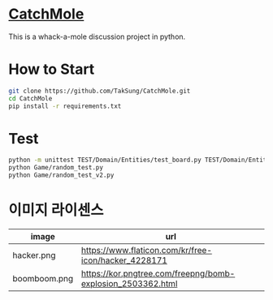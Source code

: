 # [CatchMole](https://github.com/TakSung/CatchMole)
This is a whack-a-mole discussion project in python.

# How to Start

```bash
git clone https://github.com/TakSung/CatchMole.git
cd CatchMole
pip install -r requirements.txt
```

# Test
```bash
python -m unittest TEST/Domain/Entities/test_board.py TEST/Domain/Entities/test_mole.py TEST/Application/GameManage/test_player_action_set.py
python Game/random_test.py
python Game/random_test_v2.py
```

# 이미지 라이센스
| image | url |
|---|---|
| hacker.png | https://www.flaticon.com/kr/free-icon/hacker_4228171 |
| boomboom.png | https://kor.pngtree.com/freepng/bomb-explosion_2503362.html |
